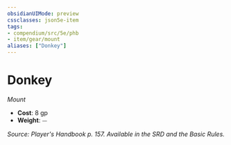 ```yaml
---
obsidianUIMode: preview
cssclasses: json5e-item
tags:
- compendium/src/5e/phb
- item/gear/mount
aliases: ["Donkey"]
---
```

# Donkey
*Mount*  

- **Cost**: 8 gp
- **Weight**: ⏤

*Source: Player's Handbook p. 157. Available in the SRD and the Basic Rules.*